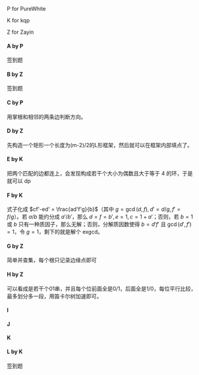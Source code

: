 P for PureWhite

K for kqp

Z for Zayin

#### A by P

签到题

#### B by Z

签到题

#### C by P

用掌根和相邻的两条边判断方向。

#### D by Z

先构造一个矩形一个长度为(m-2)/2的L形框架，然后就可以在框架内部填点了。

#### E by K

把两个匹配的边都连上，会发现构成若干个大小为偶数且大于等于 4 的环，于是就可以 dp

#### F by K

式子化成 $cf'-ed' = \frac{ad'f'g}{b}$（其中 $g=\gcd(d,f), d'=d/g, f'=f/g$）。若 $a/b$ 能约分成 $a'/b'$，那么 $d=f=b', e=1, c=1+a'$；否则，若 $b=1$ 或 $b$ 只有一种质因子，那么无解；否则，分解质因数使得 $b=d'f'$ 且 $\gcd(d',f')=1$，令 $g=1$，剩下的就是解个 exgcd。

#### G by Z

简单并查集，每个根只记录边缘点即可

#### H by Z

可以看成是若干个01串，并且每个位前面全是0/1，后面全是1/0，每位平行比较，最多划分多一段，用笛卡尔树加速即可。

#### I 

#### J

#### K 

#### L by K

签到题
